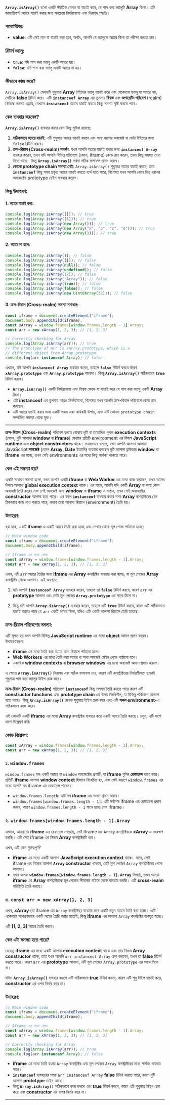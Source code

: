 
**`Array.isArray()`** হলো একটি স্ট্যাটিক মেথড যা যাচাই করে, যে পাস করা ভ্যালুটি **Array** কিনা। এটি জাভাস্ক্রিপ্টে অ্যারে যাচাই করার জন্য সবচেয়ে নির্ভরযোগ্য এবং নিরাপদ পদ্ধতি।

### **প্যারামিটার:**

- **value**: এটি সেই মান যা যাচাই করা হবে, অর্থাৎ, আপনি যে ভ্যালুকে অ্যারে কিনা তা পরীক্ষা করতে চান।

### **রিটার্ন ভ্যালু:**

- **`true`**: যদি পাস করা ভ্যালু একটি অ্যারে হয়।
- **`false`**: যদি পাস করা ভ্যালু একটি অ্যারে না হয়।

### **কীভাবে কাজ করে?**

`Array.isArray()` মেথডটি শুধুমাত্র **Array** টাইপের ভ্যালু যাচাই করে এবং যেকোনো ভ্যালু যা অ্যারে নয়, সেটিকে **false** রিটার্ন করে। এটি **`instanceof Array`** এর তুলনায় **বিশ্বস্ত** এবং **অপারেটিং পরিবেশ** (realm) ভিত্তিক সমস্যা এড়ায়, যেখানে **`instanceof`** অ্যারে যাচাই করতে কিছু সমস্যা সৃষ্টি করতে পারে।

### **কেন ব্যবহার করবেন?**
**`Array.isArray()`** ব্যবহার করার বেশ কিছু সুবিধা রয়েছে:

1. **সঠিকভাবে অ্যারে যাচাই**: এটি শুধুমাত্র অ্যারে যাচাই করবে এবং অন্য ধরনের অবজেক্ট বা ডেটা টাইপের জন্য `false` রিটার্ন করবে।
2. **ক্রস-রিয়াল (Cross-realm) সমর্থন**: যখন আপনি অ্যারে যাচাই করার জন্য **`instanceof Array`** ব্যবহার করেন, তখন যদি আপনি বিভিন্ন পরিবেশে (যেমন, iframe) কোড রান করেন, তখন কিছু সমস্যা দেখা দিতে পারে। কিন্তু **`Array.isArray()`** সর্বদা সঠিক ফলাফল প্রদান করবে।
3. **কোনো prototype chain সমস্যা নেই**: `Array.isArray()` শুধুমাত্র অ্যারে যাচাই করবে, তবে **`instanceof`** কিছু সময় প্রকৃত অ্যারে যাচাই করতে ব্যর্থ হতে পারে, বিশেষত যখন আপনি কোন ভিন্ন ধরনের অবজেক্টের prototype চেইন ব্যবহার করেন।

### **কিছু উদাহরণ:**

#### 1. **অ্যারে যাচাই করা**:
```javascript
console.log(Array.isArray([])); // true
console.log(Array.isArray([1])); // true
console.log(Array.isArray(new Array())); // true
console.log(Array.isArray(new Array("a", "b", "c", "d"))); // true
console.log(Array.isArray(new Array(3))); // true
```

#### 2. **অ্যারে না হলে**:
```javascript
console.log(Array.isArray()); // false
console.log(Array.isArray({})); // false
console.log(Array.isArray(null)); // false
console.log(Array.isArray(undefined)); // false
console.log(Array.isArray(17)); // false
console.log(Array.isArray("Array")); // false
console.log(Array.isArray(true)); // false
console.log(Array.isArray(false)); // false
console.log(Array.isArray(new Uint8Array(32))); // false
```

#### 3. **ক্রস-রিয়াল (Cross-realm) সমস্যা সমাধান**:
```javascript
const iframe = document.createElement("iframe");
document.body.appendChild(iframe);
const xArray = window.frames[window.frames.length - 1].Array;
const arr = new xArray(1, 2, 3); // [1, 2, 3]

// Correctly checking for Array
console.log(Array.isArray(arr)); // true
// The prototype of arr is xArray.prototype, which is a
// different object from Array.prototype
console.log(arr instanceof Array); // false
```
এখানে, যদি আপনি **`instanceof Array`** ব্যবহার করেন, তাহলে **`false`** রিটার্ন করবে কারণ **`xArray.prototype`** এবং **`Array.prototype`** আলাদা। কিন্তু **`Array.isArray()`** সঠিকভাবে **`true`** রিটার্ন করবে।



- **`Array.isArray()`** একটি নির্ভরযোগ্য এবং বিশ্বস্ত মেথড যা যাচাই করে যে পাস করা ভ্যালু একটি **Array** কিনা।
- এটি **instanceof** এর তুলনায় আরও নির্ভরযোগ্য, বিশেষত যখন আপনি ক্রস-রিয়াল পরিবেশে কোড রান করছেন।
- এটি অ্যারে যাচাই করার জন্য একটি সহজ এবং কার্যকরী উপায়, এবং এটি কোনও `prototype chain` সম্পর্কিত সমস্যা থেকে মুক্ত।


------------------------------------------------------------------------------------------------------------------------------------------------
**ক্রস-রিয়াল (Cross-realm)** পরিবেশ বলতে বোঝায় দুটি বা ততোধিক পৃথক **execution contexts** (যেমন, দুটি আলাদা **window** বা **iframe**) যেখানে প্রতিটি environment এর নিজস্ব **JavaScript runtime** এবং **object constructors** থাকে। সহজভাবে বললে, যখন আপনি আলাদা আলাদা JavaScript **অবজেক্ট** (যেমন **Array**, **Date** ইত্যাদি) ব্যবহার করছেন দুটি আলাদা ব্রাউজার **window** বা **iframe** এর মধ্যে, তখন সেই environments এর মধ্যে কিছু পার্থক্য থাকতে পারে।

### কেন এই সমস্যা হয়?

একটি সাধারণ সমস্যা হলো, যখন আপনি একটি **iframe** বা **Web Worker** এর মধ্যে কাজ করছেন, তখন তাদের নিজস্ব আলাদা **global execution context** থাকে। এর মানে, আপনি যদি একটি **Array** বা অন্য কোন অবজেক্ট তৈরি করেন এবং সেই অবজেক্ট অন্য **window** বা **iframe** এ পাঠান, তখন সেই অবজেক্টের **constructor** আলাদা হতে পারে। এর ফলে **`instanceof`** ব্যবহার করার সময় **Array** কনস্ট্রাক্টরের চেন ঠিকভাবে কাজ নাও করতে পারে, কারণ তারা আলাদা রিয়ালে (environment) তৈরি হয়।

### উদাহরণ:

ধরা যাক, একটি **iframe** এ একটি অ্যারে তৈরি করা হচ্ছে এবং সেখান থেকে মূল পেজে পাঠানো হচ্ছে:

```javascript
// Main window code
const iframe = document.createElement("iframe");
document.body.appendChild(iframe);

// Iframe এর মধ্যে কোড
const xArray = window.frames[window.frames.length - 1].Array;
const arr = new xArray(1, 2, 3); // [1, 2, 3]
```

এখন, এই `arr` অ্যারে তৈরির জন্য **iframe** এর **Array** কনস্ট্রাক্টর ব্যবহার করা হচ্ছে, যা মূল পেজের **Array** কনস্ট্রাক্টর থেকে আলাদা। এই অবস্থায়:

1. যদি আপনি **`instanceof Array`** ব্যবহার করেন, তাহলে তা **`false`** রিটার্ন করবে, কারণ `arr` এর **prototype** আলাদা এবং সেটা মূল পেজের **`Array.prototype`** এর সাথে মিলে না।
   
2. কিন্তু যদি আপনি **`Array.isArray()`** ব্যবহার করেন, তাহলে এটি **`true`** রিটার্ন করবে, কারণ এটি সঠিকভাবে যাচাই করতে পারে যে `arr` একটি অ্যারে কিনা, যদিও এটি একটি আলাদা রিয়ালে তৈরি হয়েছে।

### ক্রস-রিয়াল পরিবেশের সমস্যা:

এটি মূলত হয় যখন আপনি বিভিন্ন **JavaScript runtime** এর মধ্যে **object** আদান প্রদান করেন। উদাহরণস্বরূপ:

- **iframe** এর মধ্যে তৈরি করা অ্যারে অন্য রিয়ালে পাঠানো হলে।
- **Web Workers** এর মধ্যে তৈরি করা অ্যারে বা অন্য অবজেক্ট মেইন থ্রেডে পাঠানো হলে।
- একাধিক **window contexts** বা **browser windows** এর মধ্যে অবজেক্ট আদান প্রদান করলে।

এ ক্ষেত্রে **`Array.isArray()`** নিরাপদ এবং সঠিক ফলাফল দেয়, কারণ এটি কনস্ট্রাক্টরের নির্ভরশীলতা ছাড়াই শুধুমাত্র পাস করা ভ্যালুর টাইপ চেক করে। 


**ক্রস-রিয়াল (Cross-realm)** পরিবেশে **`instanceof`** কিছু সমস্যা তৈরি করতে পারে কারণ এটি **constructor functions** এবং **prototype chain** এর উপর নির্ভরশীল, যা বিভিন্ন পরিবেশে আলাদা হতে পারে। কিন্তু **`Array.isArray()`** মেথড শুধুমাত্র টাইপ চেক করে এবং এটি **সকল environment**-এ সঠিকভাবে কাজ করে।

এই কোডটি একটি **iframe** এর মধ্যে **Array** কনস্ট্রাক্টর ব্যবহার করে একটি অ্যারে তৈরি করছে। চলুন, এটি ধাপে ধাপে বিশ্লেষণ করি:

### কোড বিশ্লেষণ:

```javascript
const xArray = window.frames[window.frames.length - 1].Array;
const arr = new xArray(1, 2, 3); // [1, 2, 3]
```

### ১. **`window.frames`**
`window.frames` হল একটি অ্যারে বা `window` অবজেক্টের প্রপার্টি, যা **iframe** গুলির **রেফারেন্স** ধারণ করে। প্রতিটি **iframe** আলাদা **window context** হিসাবে বিবেচিত হয়, এবং সেই কারণে `window.frames` এর মধ্যে আপনি সব iframe এর রেফারেন্স পাবেন।

- `window.frames.length`: এটি সব **iframe** এর সংখ্যা প্রদান করবে।
- `window.frames[window.frames.length - 1]`: এটি সর্বশেষ iframe এর রেফারেন্স প্রদান করবে, কারণ `window.frames.length - 1` মানে হচ্ছে শেষ iframe। 

### ২. **`window.frames[window.frames.length - 1].Array`**
এখানে, আমরা যে **iframe** এর রেফারেন্স পেয়েছি, সেই iframe এর `Array` কনস্ট্রাক্টরকে **xArray** এ সংরক্ষণ করছি। এটি সেই iframe এর নিজস্ব **Array** কনস্ট্রাক্টরটি ধরে।

এখন, এটি কেন গুরুত্বপূর্ণ?

- **iframe** এর মধ্যে একটি আলাদা **JavaScript execution context** থাকে। মানে, সেই iframe এর নিজের আলাদা **`Array` constructor** থাকবে, যেটি মূল পেজের `Array` কনস্ট্রাক্টরের থেকে আলাদা।
- যখন আমরা **`window.frames[window.frames.length - 1].Array`** লিখছি, তখন আমরা **iframe** এর **Array** কনস্ট্রাক্টরকে মূল পেজের সীমানার বাইরে থেকে ব্যবহার করছি। এটি **cross-realm** পরিস্থিতি তৈরি করছে।

### ৩. **`const arr = new xArray(1, 2, 3)`**
এখন, **xArray** (যা iframe এর `Array` কনস্ট্রাক্টর) ব্যবহার করে একটি নতুন অ্যারে তৈরি করা হচ্ছে। এটি একেবারে সাধারণভাবে একটি অ্যারে তৈরি করার মতোই, কিন্তু **iframe** এর আলাদা `Array` কনস্ট্রাক্টর ব্যবহৃত হচ্ছে।

এটি **[1, 2, 3]** অ্যারে তৈরি করবে।

### কেন এটা সমস্যা হতে পারে?
যেহেতু **iframe** এর মধ্যে একটি আলাদা **execution context** থাকে এবং তার নিজস্ব **Array constructor** থাকে, তাই যখন আপনি `arr instanceof Array` চেক করবেন, তখন তা **false** রিটার্ন করতে পারে। কারণ `arr` এর **prototype** আলাদা, এটি মূল পেজের `Array.prototype` এর সাথে মিলে না। 

যদিও **`Array.isArray()`** ব্যবহার করলে এটি সঠিকভাবে **true** রিটার্ন করবে, কারণ এটি শুধু টাইপ যাচাই করে, **constructor** এর ওপর নির্ভর করে না।

### উদাহরণ:
```javascript
// Main window code
const iframe = document.createElement("iframe");
document.body.appendChild(iframe);

// Iframe এর মধ্যে কোড
const xArray = window.frames[window.frames.length - 1].Array;
const arr = new xArray(1, 2, 3); // [1, 2, 3]

// Correctly checking for Array
console.log(Array.isArray(arr)); // true
console.log(arr instanceof Array); // false
```


- **iframe** এর মধ্যে তৈরি হওয়া `Array` কনস্ট্রাক্টর এবং মূল পেজের `Array` কনস্ট্রাক্টরের মধ্যে পার্থক্য থাকতে পারে।
- **`instanceof`** ব্যবহারের সময় `arr instanceof Array` **false** রিটার্ন করতে পারে, কারণ দুটি আলাদা **prototype** চেইন আছে।
- কিন্তু **`Array.isArray()`** সঠিকভাবে কাজ করবে এবং **true** রিটার্ন করবে, কারণ এটি শুধুমাত্র টাইপ চেক করে এবং **constructor** এর ওপর নির্ভর করে না।
------------------------------------------------------------------------------------------------------------------------------------------------------------------
